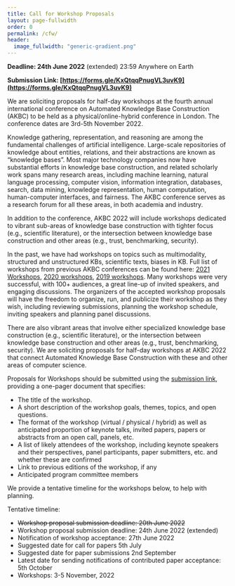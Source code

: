 ```yaml
---
title: Call for Workshop Proposals
layout: page-fullwidth
order: 0
permalink: /cfw/
header:
  image_fullwidth: "generic-gradient.png"
---
```


**Deadline: 24th June 2022** (extended) 23:59 Anywhere on Earth

**Submission Link: [https://forms.gle/KxQtqqPnugVL3uvK9](https://forms.gle/KxQtqqPnugVL3uvK9)**

We are soliciting proposals for half-day workshops at the fourth annual international conference on Automated Knowledge Base Construction (AKBC) to be held as a physical/online-hybrid conference in London. The conference dates are 3rd-5th November 2022.

Knowledge gathering, representation, and reasoning are among the fundamental challenges of artificial intelligence. Large-scale repositories of knowledge about entities, relations, and their abstractions are known as “knowledge bases”. Most major technology companies now have substantial efforts in knowledge base construction, and related scholarly work spans many research areas, including machine learning, natural language processing, computer vision, information integration, databases, search, data mining, knowledge representation, human computation, human-computer interfaces, and fairness. The AKBC conference serves as a research forum for all these areas, in both academia and industry.

In addition to the conference, AKBC 2022 will include workshops dedicated to vibrant sub-areas of knowledge base construction with tighter focus (e.g., scientific literature), or the intersection between knowledge base construction and other areas (e.g., trust, benchmarking, security).



In the past, we have had workshops on topics such as multimodality, structured and unstructured KBs, scientific texts, biases in KB. Full list of workshops from previous AKBC conferences can be found here: [2021 Workshops](https://www.akbc.ws/2021/workshops/), [2020 workshops](https://www.akbc.ws/2020/workshops/), [2019 workshops](https://www.akbc.ws/2019/workshops/). Many workshops were very successful, with 100+ audiences, a great line-up of invited speakers, and engaging discussions. The organizers of the accepted workshop proposals will have the freedom to organize, run, and publicize their workshop as they wish, including reviewing submissions, planning the workshop schedule, inviting speakers and planning panel discussions.

There are also vibrant areas that involve either specialized knowledge base construction (e.g., scientific literature), or the intersection between knowledge base construction and other areas (e.g., trust, benchmarking, security). We are soliciting proposals for half-day workshops at AKBC 2022 that connect Automated Knowledge Base Construction with these and other areas of computer science.

Proposals for Workshops should be submitted using the [submission link](https://docs.google.com/forms/d/e/1FAIpQLSeNNadbnaAMBPPm3_L1bGKoQWhZnJkN6JxD207DHXr2vnkHnw/viewform?usp=send_form), providing a one-pager document that specifies:

 * The title of the workshop.
 * A short description of the workshop goals, themes, topics, and open questions.
 * The format of the workshop (virtual / physical / hybrid) as well as anticipated proportion of keynote talks, invited papers, papers or abstracts from an open call, panels, etc.
 * A list of likely attendees of the workshop, including keynote speakers and their perspectives, panel participants, paper submitters, etc. and whether these are confirmed
 * Link to previous editions of the workshop, if any
 * Anticipated program committee members

We provide a tentative timeline for the workshops below, to help with planning.

Tentative timeline:

* ~~Workshop proposal submission deadline: 20th June 2022~~
* Workshop proposal submission deadline: 24th June 2022 (extended)
* Notification of workshop acceptance: 27th June 2022
* Suggested date for call for papers 5th July
* Suggested date for paper submissions 2nd September
* Latest date for sending notifications of contributed paper acceptance: 5th October
* Workshops: 3-5 November, 2022

